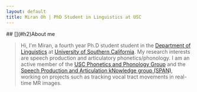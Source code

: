 ```yaml
---
layout: default
title: Miran Oh | PhD Student in Linguistics at USC
---
```

<body class="home"></body>
## [](#h2)About me

>
> Hi, I'm Miran, a fourth year Ph.D student student in the [Department of Linguistics](https://dornsife.usc.edu/ling) at [University of Southern California](https://www.usc.edu).
> My research interests are speech production and articulatory phonetics/phonology. I am an active member of the [USC Phonetics and Phonology Group](http://www-bcf.usc.edu/~dbyrd) and the [Speech Production and Articulation kNowledge group (SPAN)](http://sail.usc.edu/span), working on projects such as tracking vocal tract movements in real-time MR images.
>

<span style="height: 20px;"></span>
